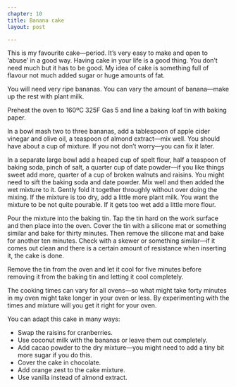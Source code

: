 ```yaml
---
chapter: 10
title: Banana cake
layout: post

---
```

This is my favourite cake—period. It’s very easy to make and open to ‘abuse’ in a good way. Having cake in your life is a good thing. You don’t need much but it has to be good. My idea of cake is something full of flavour not much added sugar or huge amounts of fat.

You will need very ripe bananas. You can vary the amount of banana—make up the rest with plant milk.

Preheat the oven to 160ºC 325F Gas 5 and line a baking loaf tin with baking paper.

In a bowl mash two to three bananas, add a tablespoon of apple cider vinegar and olive oil, a teaspoon of almond extract—mix well. You should have about a cup of mixture. If you not don’t worry—you can fix it later.

In a separate large bowl add a heaped cup of spelt flour, half a teaspoon of baking soda, pinch of salt, a quarter cup of date powder—if you like things sweet add more, quarter of a cup of broken walnuts and raisins. You might need to sift the baking soda and date powder. Mix well and then added the wet mixture to it. Gently fold it together throughly without over doing the mixing. If the mixture is too dry, add a little more plant milk. You want the mixture to be not quite pourable. If it gets too wet add a little more flour.

Pour the mixture into the baking tin. Tap the tin hard on the work surface and then place into the oven. Cover the tin with a silicone mat or something similar and bake for thirty minutes. Then remove the silicone mat and bake for another ten minutes. Check with a skewer or something similar—if it comes out clean and there is a certain amount of resistance when inserting it, the cake is done.

Remove the tin from the oven and let it cool for five minutes before removing it from the baking tin and letting it cool completely.

The cooking times can vary for all ovens—so what might take forty minutes in my oven might take longer in your oven or less. By experimenting with the times and mixture will you get it right for your oven.

You can adapt this cake in many ways:

* Swap the raisins for cranberries.
* Use coconut milk with the bananas or leave them out completely.
* Add cacao powder to the dry mixture—you might need to add a tiny bit more sugar if you do this.
* Cover the cake in chocolate.
* Add orange zest to the cake mixture.
* Use vanilla instead of almond extract.
